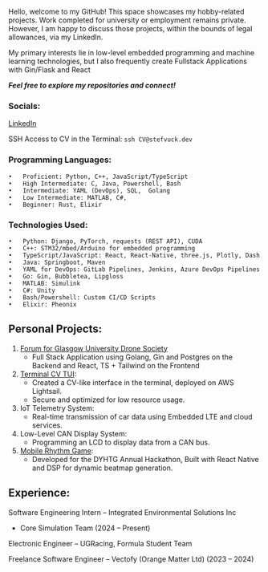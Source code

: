 Hello, welcome to my GitHub! This space showcases my hobby-related projects. Work completed for university or employment remains private. However, I am happy to discuss those projects, within the bounds of legal allowances, via my LinkedIn.

My primary interests lie in low-level embedded programming and machine learning technologies, but I also frequently create Fullstack Applications with Gin/Flask and React

***Feel free to explore my repositories and connect!***

### Socials:

[LinkedIn](https://www.linkedin.com/in/stefan-vučković-b63952286/)

SSH Access to CV in the Terminal: `ssh CV@stefvuck.dev`

 ### Programming Languages:
	•	Proficient: Python, C++, JavaScript/TypeScript
	•	High Intermediate: C, Java, Powershell, Bash
	•	Intermediate: YAML (DevOps), SQL,  Golang
	•	Low Intermediate: MATLAB, C#, 
	•	Beginner: Rust, Elixir

 ### Technologies Used:
	•	Python: Django, PyTorch, requests (REST API), CUDA
	•	C++: STM32/mbed/Arduino for embedded programming
	•	TypeScript/JavaScript: React, React-Native, three.js, Plotly, Dash
	•	Java: Springboot, Maven
	•	YAML for DevOps: GitLab Pipelines, Jenkins, Azure DevOps Pipelines
	•	Go: Gin, Bubbletea, Lipgloss
	•	MATLAB: Simulink
	•	C#: Unity
	•	Bash/Powershell: Custom CI/CD Scripts
 	•	Elixir: Pheonix
 

 ## Personal Projects:
1.	[Forum for Glasgow University Drone Society](https://github.com/StefVuck/GUDForum)
    - Full Stack Application using Golang, Gin and Postgres on the Backend and React, TS + Tailwind on the Frontend
2.	[Terminal CV TUI](https://github.com/StefVuck/CVinTUI):
    - Created a CV-like interface in the terminal, deployed on AWS Lightsail.
  	 - Secure and optimized for low resource usage.
3.	IoT Telemetry System:
    - Real-time transmission of car data using Embedded LTE and cloud services.
4.	Low-Level CAN Display System:
    - Programming an LCD to display data from a CAN bus.
5.	[Mobile Rhythm Game](https://github.com/JazzyMaxine/DYHTG2024T01):
    - Developed for the DYHTG Annual Hackathon, Built with React Native and DSP for dynamic beatmap generation.

## Experience:

Software Engineering Intern – Integrated Environmental Solutions Inc
- Core Simulation Team (2024 – Present)

Electronic Engineer – UGRacing, Formula Student Team

Freelance Software Engineer – Vectofy (Orange Matter Ltd) (2023 – 2024)

